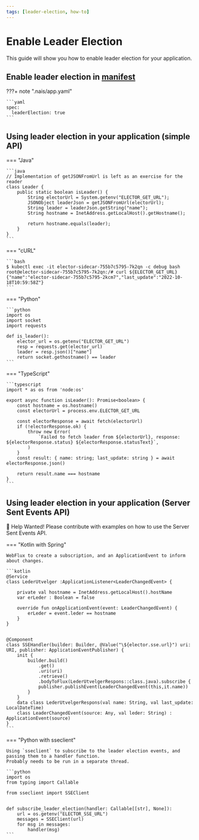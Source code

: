 ```yaml
---
tags: [leader-election, how-to]
---
```


# Enable Leader Election

This guide will show you how to enable leader election for your application.

## Enable leader election in [manifest](../../../workloads/application/reference/application-spec.md#leaderelection)

???+ note ".nais/app.yaml"

    ```yaml 
    spec:
      leaderElection: true
    ```

## Using leader election in your application (simple API)

=== "Java"

    ```java
    // Implementation of getJSONFromUrl is left as an exercise for the reader
    class Leader {
        public static boolean isLeader() {
            String electorUrl = System.getenv("ELECTOR_GET_URL");
            JSONObject leaderJson = getJSONFromUrl(electorUrl);
            String leader = leaderJson.getString("name");
            String hostname = InetAddress.getLocalHost().getHostname();

            return hostname.equals(leader);
        }
    }
    ```

=== "cURL"

    ```bash
    $ kubectl exec -it elector-sidecar-755b7c5795-7k2qn -c debug bash
    root@elector-sidecar-755b7c5795-7k2qn:/# curl ${ELECTOR_GET_URL}
    {"name":"elector-sidecar-755b7c5795-2kcm7","last_update":"2022-10-18T10:59:58Z"}
    ```

=== "Python"

    ```python
    import os
    import socket
    import requests

    def is_leader():
        elector_url = os.getenv("ELECTOR_GET_URL")
        resp = requests.get(elector_url)
        leader = resp.json()["name"]
        return socket.gethostname() == leader    
    ``` 

=== "TypeScript"

    ```typescript
    import * as os from 'node:os'
    
    export async function isLeader(): Promise<boolean> {
        const hostname = os.hostname()
        const electorUrl = process.env.ELECTOR_GET_URL
    
        const electorResponse = await fetch(electorUrl)
        if (!electorResponse.ok) {
            throw new Error(
                `Failed to fetch leader from ${electorUrl}, response: ${electorResponse.status} ${electorResponse.statusText}`,
            )
        }
        const result: { name: string; last_update: string } = await electorResponse.json()
    
        return result.name === hostname
    }
    ```


## Using leader election in your application (Server Sent Events API)

:construction_worker: Help Wanted! Please contribute with examples on how to use the Server Sent Events API.


=== "Kotlin with Spring"

    WebFlux to create a subscription, and an ApplicationEvent to inform about changes.

    ```kotlin
    @Service
    class LederUtvelger :ApplicationListener<LeaderChangedEvent> {
    
        private val hostname = InetAddress.getLocalHost().hostName
        var erLeder : Boolean = false
    
        override fun onApplicationEvent(event: LeaderChangedEvent) {
            erLeder = event.leder == hostname
        }
    }
    
    
    @Component
    class SSEHandler(builder: Builder, @Value("\${elector.sse.url}") uri: URI, publisher: ApplicationEventPublisher) {
        init {
            builder.build()
                .get()
                .uri(uri)
                .retrieve()
                .bodyToFlux(LederUtvelgerRespons::class.java).subscribe {
                publisher.publishEvent(LeaderChangedEvent(this,it.name))
            }
        }
        data class LederUtvelgerRespons(val name: String, val last_update: LocalDateTime)
        class LeaderChangedEvent(source: Any, val leder: String) : ApplicationEvent(source)
    }
    ```


=== "Python with sseclient"

    Using `sseclient` to subscribe to the leader election events, and passing them to a handler function.
    Probably needs to be run in a separate thread.

    ```python
    import os
    from typing import Callable
    
    from sseclient import SSEClient
    
    
    def subscribe_leader_election(handler: Callable[[str], None]):
        url = os.getenv("ELECTOR_SSE_URL")
        messages = SSEClient(url)
        for msg in messages:
            handler(msg)
    ```
